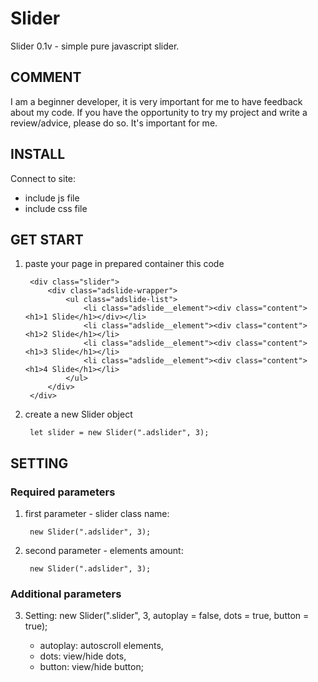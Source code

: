 # Slider

Slider 0.1v - simple pure javascript slider.

## COMMENT

I am a beginner developer, it is very important for me to have feedback about my code.
If you have the opportunity to try my project and write a review/advice, please do so. It's important for me.

## INSTALL

Сonnect to site:
* include js file
* include css file
 
## GET START
1. paste your page in prepared container this code

        <div class="slider">
            <div class="adslide-wrapper">
                <ul class="adslide-list">
                    <li class="adslide__element"><div class="content"><h1>1 Slide</h1></div></li>
                    <li class="adslide__element"><div class="content"><h1>2 Slide</h1></li>
                    <li class="adslide__element"><div class="content"><h1>3 Slide</h1></li>
                    <li class="adslide__element"><div class="content"><h1>4 Slide</h1></li>
                </ul>
            </div>
        </div>

2. create a new Slider object

        let slider = new Slider(".adslider", 3);
        
## SETTING

### Required parameters
1. first parameter -  slider class name: 

        new Slider(".adslider", 3);
        
2. second parameter - elements amount:

        new Slider(".adslider", 3);

### Additional parameters

3. Setting:
        new Slider(".slider", 3, autoplay = false, dots = true, button = true);
        
   * autoplay:  autoscroll elements,
   * dots:      view/hide dots,
   * button:    view/hide button;
